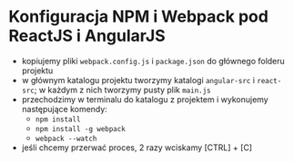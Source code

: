 # Konfiguracja NPM i Webpack pod ReactJS i AngularJS

- kopiujemy pliki `webpack.config.js` i `package.json` do głównego folderu projektu
- w głównym katalogu projektu tworzymy katalogi `angular-src` i `react-src`; w każdym z nich tworzymy pusty plik `main.js`
- przechodzimy w terminalu do katalogu z projektem i wykonujemy następujące komendy:
  - `npm install`
  - `npm install -g webpack`
  - `webpack --watch`
- jeśli chcemy przerwać proces, 2 razy wciskamy [CTRL] + [C]

